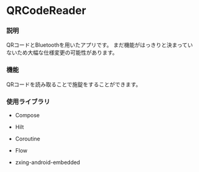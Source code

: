 # QRCodeReader

### 説明
QRコードとBluetoothを用いたアプリです。
まだ機能がはっきりと決まっていないため大幅な仕様変更の可能性があります。

### 機能
QRコードを読み取ることで施錠をすることができます。

### 使用ライブラリ
- Compose
- Hilt
- Coroutine
- Flow

- zxing-android-embedded
